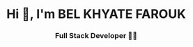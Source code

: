 <h1 align="center">Hi 👋, I'm BEL KHYATE FAROUK</h1>
<h3 align="center">Full Stack Developer 👨‍💻</h3>
